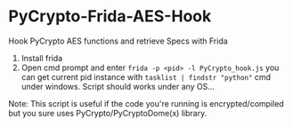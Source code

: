 # PyCrypto-Frida-AES-Hook
Hook PyCrypto AES functions and retrieve Specs with Frida

1) Install frida
2) Open cmd prompt and enter `frida -p <pid> -l PyCrypto_hook.js`
you can get current pid instance with `tasklist | findstr "python"` cmd under windows. Script should works under any OS...

Note: This script is useful if the code you're running is encrypted/compiled but you sure uses PyCrypto/PyCryptoDome(x) library.
